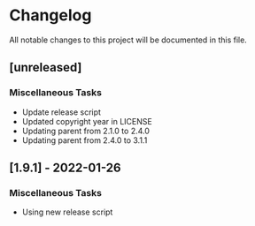 # Changelog
All notable changes to this project will be documented in this file.

## [unreleased]

### Miscellaneous Tasks

- Update release script
- Updated copyright year in LICENSE
- Updating parent from 2.1.0 to 2.4.0
- Updating parent from 2.4.0 to 3.1.1

## [1.9.1] - 2022-01-26

### Miscellaneous Tasks

- Using new release script

<!-- generated by git-cliff -->
